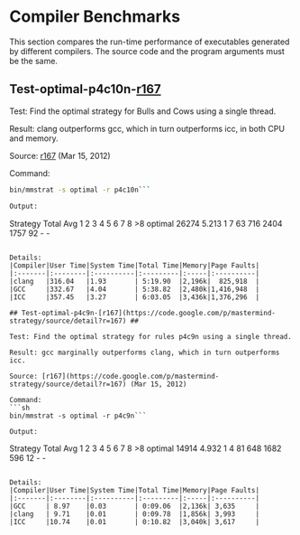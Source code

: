 # Compiler Benchmarks #

This section compares the run-time performance of executables generated by different compilers. The source code and the program arguments must be the same.

## Test-optimal-p4c10n-[r167](https://code.google.com/p/mastermind-strategy/source/detail?r=167) ##

Test: Find the optimal strategy for Bulls and Cows using a single thread.

Result: clang outperforms gcc, which in turn outperforms icc, in both CPU and memory.

Source: [r167](https://code.google.com/p/mastermind-strategy/source/detail?r=167) (Mar 15, 2012)

Command:
```sh
bin/mmstrat -s optimal -r p4c10n```

Output:
```
Strategy  Total   Avg 1     2     3     4     5     6     7     8    >8
 optimal  26274 5.213 1     7    63   716  2404  1757    92     -     -
```

Details:
|Compiler|User Time|System Time|Total Time|Memory|Page Faults|
|:-------|:--------|:----------|:---------|:-----|:----------|
|clang   |316.04   |1.93       | 5:19.90  |2,196k|  825,918  |
|GCC     |332.67   |4.04       | 5:38.82  |2,480k|1,416,948  |
|ICC     |357.45   |3.27       | 6:03.05  |3,436k|1,376,296  |

## Test-optimal-p4c9n-[r167](https://code.google.com/p/mastermind-strategy/source/detail?r=167) ##

Test: Find the optimal strategy for rules p4c9n using a single thread.

Result: gcc marginally outperforms clang, which in turn outperforms icc.

Source: [r167](https://code.google.com/p/mastermind-strategy/source/detail?r=167) (Mar 15, 2012)

Command:
```sh
bin/mmstrat -s optimal -r p4c9n```

Output:
```
Strategy  Total   Avg 1     2     3     4     5     6     7     8    >8
 optimal  14914 4.932 1     4    81   648  1682   596    12     -     -
```

Details:
|Compiler|User Time|System Time|Total Time|Memory|Page Faults|
|:-------|:--------|:----------|:---------|:-----|:----------|
|GCC     | 8.97    |0.03       | 0:09.06  |2,136k| 3,635     |
|clang   | 9.71    |0.01       | 0:09.78  |1,856k| 3,993     |
|ICC     |10.74    |0.01       | 0:10.82  |3,040k| 3,617     |